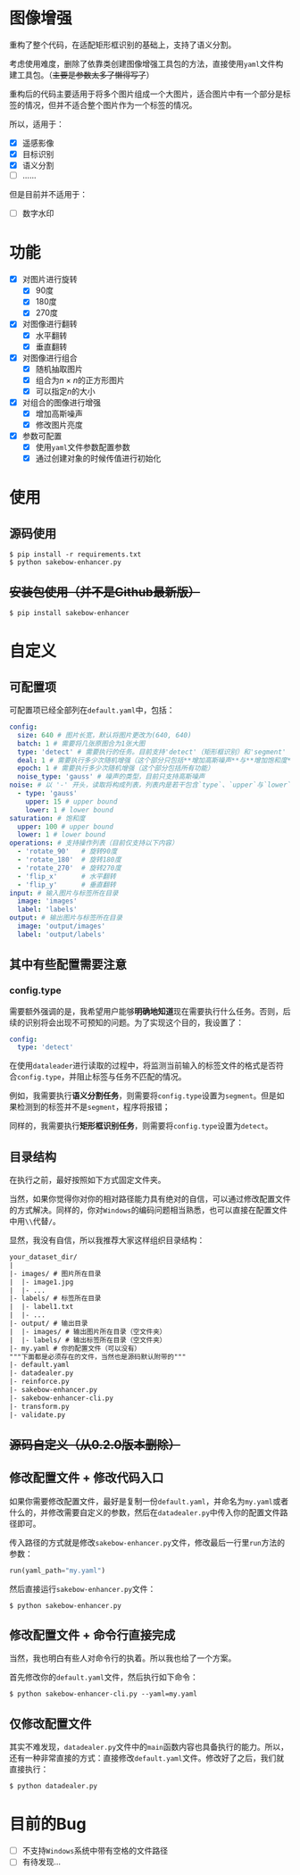 # 图像增强

重构了整个代码，在适配矩形框识别的基础上，支持了语义分割。

考虑使用难度，删除了依靠类创建图像增强工具包的方法，直接使用`yaml`文件构建工具包。（~~主要是参数太多了懒得写了~~）

重构后的代码主要适用于将多个图片组成一个大图片，适合图片中有一个部分是标签的情况，但并不适合整个图片作为一个标签的情况。

所以，适用于：

- [x] 遥感影像
- [x] 目标识别
- [x] 语义分割
- [ ] ......

但是目前并不适用于：

- [ ] 数字水印

# 功能

- [x] 对图片进行旋转
  - [x] 90度
  - [x] 180度
  - [x] 270度
- [x] 对图像进行翻转
  - [x] 水平翻转
  - [x] 垂直翻转
- [x] 对图像进行组合
  - [x] 随机抽取图片
  - [x] 组合为$n{\times}n$的正方形图片
  - [x] 可以指定$n$的大小
- [x] 对组合的图像进行增强
  - [x] 增加高斯噪声
  - [x] 修改图片亮度
- [x] 参数可配置
  - [x] 使用`yaml`文件参数配置参数
  - [x] 通过创建对象的时候传值进行初始化

# 使用

## 源码使用

```shell
$ pip install -r requirements.txt
$ python sakebow-enhancer.py
```

## ~~安装包使用（并不是Github最新版）~~

```shell
$ pip install sakebow-enhancer
```

# 自定义

## 可配置项

可配置项已经全部列在`default.yaml`中，包括：

```yaml
config:
  size: 640 # 图片长宽，默认将图片更改为(640, 640)
  batch: 1 # 需要将几张原图合为1张大图
  type: 'detect' # 需要执行的任务。目前支持'detect'（矩形框识别）和'segment'（语义分割）
  deal: 1 # 需要执行多少次随机增强（这个部分只包括**增加高斯噪声**与**增加饱和度**这两个选项，翻转与旋转是默认随机，不可配置）
  epoch: 1 # 需要执行多少次随机增强（这个部分包括所有功能）
  noise_type: 'gauss' # 噪声的类型，目前只支持高斯噪声
noise: # 以 '-' 开头，读取将构成列表，列表内是若干包含`type`、`upper`与`lower`三个键的字典
  - type: 'gauss'
    upper: 15 # upper bound
    lower: 1 # lower bound
saturation: # 饱和度
  upper: 100 # upper bound
  lower: 1 # lower bound
operations: # 支持操作列表（目前仅支持以下内容）
  - 'rotate_90'   # 旋转90度
  - 'rotate_180'  # 旋转180度
  - 'rotate_270'  # 旋转270度
  - 'flip_x'      # 水平翻转
  - 'flip_y'      # 垂直翻转
input: # 输入图片与标签所在目录
  image: 'images'
  label: 'labels'
output: # 输出图片与标签所在目录
  image: 'output/images'
  label: 'output/labels'
```

## 其中有些配置需要注意

### config.type

需要额外强调的是，我希望用户能够**明确地知道**现在需要执行什么任务。否则，后续的识别将会出现不可预知的问题。为了实现这个目的，我设置了：

```yaml
config:
  type: 'detect'
```

在使用`dataleader`进行读取的过程中，将监测当前输入的标签文件的格式是否符合`config.type`，并阻止标签与任务不匹配的情况。

例如，我需要执行**语义分割任务**，则需要将`config.type`设置为`segment`。但是如果检测到的标签并不是`segment`，程序将报错；

同样的，我需要执行**矩形框识别任务**，则需要将`config.type`设置为`detect`。

## 目录结构

在执行之前，最好按照如下方式固定文件夹。

当然，如果你觉得你对你的相对路径能力具有绝对的自信，可以通过修改配置文件的方式解决。同样的，你对`Windows`的编码问题相当熟悉，也可以直接在配置文件中用`\\`代替`/`。

显然，我没有自信，所以我推荐大家这样组织目录结构：

```txt
your_dataset_dir/
|
|- images/ # 图片所在目录
|  |- image1.jpg
|  |- ...
|- labels/ # 标签所在目录
|  |- label1.txt
|  |- ...
|- output/ # 输出目录
|  |- images/ # 输出图片所在目录（空文件夹）
|  |- labels/ # 输出标签所在目录（空文件夹）
|- my.yaml # 你的配置文件（可以没有）
"""下面都是必须存在的文件，当然也是源码默认附带的"""
|- default.yaml
|- datadealer.py
|- reinforce.py
|- sakebow-enhancer.py
|- sakebow-enhancer-cli.py
|- transform.py
|- validate.py
```

## ~~源码自定义（从0.2.0版本删除）~~

## 修改配置文件 + 修改代码入口

如果你需要修改配置文件，最好是复制一份`default.yaml`，并命名为`my.yaml`或者什么的，并修改需要自定义的参数，然后在`datadealer.py`中传入你的配置文件路径即可。

传入路径的方式就是修改`sakebow-enhancer.py`文件，修改最后一行里`run`方法的参数：

```python
run(yaml_path="my.yaml")
```

然后直接运行`sakebow-enhancer.py`文件：

```shell
$ python sakebow-enhancer.py
```

## 修改配置文件 + 命令行直接完成

当然，我也明白有些人对命令行的执着。所以我也给了一个方案。

首先修改你的`default.yaml`文件，然后执行如下命令：

```shell
$ python sakebow-enhancer-cli.py --yaml=my.yaml
```

## 仅修改配置文件

其实不难发现，`datadealer.py`文件中的`main`函数内容也具备执行的能力。所以，还有一种非常直接的方式：直接修改`default.yaml`文件。修改好了之后，我们就直接执行：

```shell
$ python datadealer.py
```

# 目前的Bug

- [ ] 不支持`Windows`系统中带有空格的文件路径
- [ ] 有待发现...